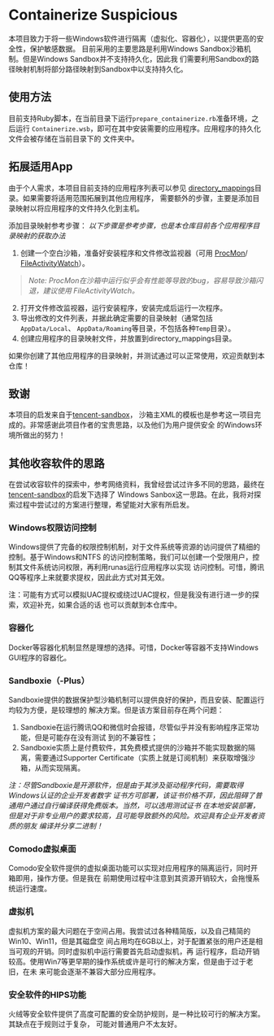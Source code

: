 # Containerize Suspicious

本项目致力于将一些Windows软件进行隔离（虚拟化、容器化），以提供更高的安全性，保护敏感数据。
目前采用的主要思路是利用Windows Sandbox沙箱机制。但是Windows Sandbox并不支持持久化，因此我
们需要利用Sandbox的路径映射机制将部分路径映射到Sandbox中以支持持久化。

## 使用方法

目前支持Ruby脚本，在当前目录下运行`prepare_containerize.rb`准备环境，之后运行
`Containerize.wsb`，即可在其中安装需要的应用程序。应用程序的持久化文件会被存储在当前目录下的
文件夹中。

## 拓展适用App

由于个人需求，本项目目前支持的应用程序列表可以参见
[directory_mappings](./directory_mappings/)目录。如果需要将适用范围拓展到其他应用程序，
需要额外的步骤，主要是添加目录映射以将应用程序的文件持久化到主机。

添加目录映射参考步骤：
*以下步骤是参考步骤，也是本仓库目前各个应用程序目录映射的获取办法*
1. 创建一个空白沙箱，准备好安装程序和文件修改监视器（可用
[ProcMon](https://learn.microsoft.com/zh-cn/sysinternals/downloads/procmon)/
[FileActivityWatch](https://www.nirsoft.net/utils/file_activity_watch.html)）。
> *Note: ProcMon在沙箱中运行似乎会有性能等导致的bug，容易导致沙箱闪退，建议使用
  FileActivityWatch。*
2. 打开文件修改监视器，运行安装程序，安装完成后运行一次程序。
3. 导出修改的文件列表，并据此确定需要的目录映射（通常包括`AppData/Local`、
  `AppData/Roaming`等目录，不包括各种`Temp`目录）。
4. 创建应用程序的目录映射文件，并放置到directory_mappings目录。

如果你创建了其他应用程序的目录映射，并测试通过可以正常使用，欢迎贡献到本仓库！

## 致谢

本项目的启发来自于[tencent-sandbox](https://github.com/empty-233/tencent-sandbox)，
沙箱主XML的模板也是参考这一项目完成的。非常感谢此项目作者的宝贵思路，以及他们为用户提供安全
的Windows环境所做出的努力！

## 其他收容软件的思路

在尝试收容软件的探索中，参考网络资料，我曾经尝试过许多不同的思路，最终在
[tencent-sandbox](https://github.com/empty-233/tencent-sandbox)的启发下选择了
Windows Sanbox这一思路。在此，我将对探索过程中尝试过的方案进行整理，希望能对大家有所启发。

### Windows权限访问控制

Windows提供了完备的权限控制机制，对于文件系统等资源的访问提供了精细的控制。基于Windows和NTFS
的访问控制策略，我们可以创建一个受限用户，控制其文件系统访问权限，再利用runas运行应用程序以实现
访问控制。可惜，腾讯QQ等程序上来就要求提权，因此此方式对其无效。

注：可能有方式可以模拟UAC提权或绕过UAC提权，但是我没有进行进一步的探索，欢迎补充，如果合适的话
也可以贡献到本仓库中。

### 容器化

Docker等容器化机制显然是理想的选择。可惜，Docker等容器不支持Windows GUI程序的容器化。

### Sandboxie（-Plus）

Sandboxie提供的数据保护型沙箱机制可以提供良好的保护，而且安装、配置运行均较为方便，是较理想的
解决方案。但是该方案目前存在两个问题：
1. Sandboxie在运行腾讯QQ和微信时会报错，尽管似乎并没有影响程序正常功能，但是可能存在没有测试
   到的不兼容性；
2. Sandboxie实质上是付费软件，其免费模式提供的沙箱并不能实现数据的隔离，需要通过Supporter
   Certificate（实质上就是订阅机制）来获取增强沙箱，从而实现隔离。

*注：尽管Sandboxie是开源软件，但是由于其涉及驱动程序代码，需要取得Windows认证的企业开发者数字
证书方可部署，该证书价格不菲，因此阻碍了普通用户通过自行编译获得免费版本。当然，可以选用测试证书
在本地安装部署，但是对于非专业用户的要求较高，且可能导致额外的风险。欢迎具有企业开发者资质的朋友
编译并分享二进制！*

### Comodo虚拟桌面

Comodo安全软件提供的虚拟桌面功能可以实现对应用程序的隔离运行，同时开箱即用，操作方便。但是我在
前期使用过程中注意到其资源开销较大，会拖慢系统运行速度。

### 虚拟机

虚拟机方案的最大问题在于空间占用。我尝试过各种精简版，以及自己精简的Win10、Win11，但是其磁盘空
间占用均在6GB以上，对于配置紧张的用户还是相当可观的开销。同时虚拟机中运行需要首先启动虚拟机，再
运行程序，启动开销较高。使用Win7等更早期的操作系统或许是可行的解决方案，但是由于过于老旧，在未
来可能会逐渐不兼容大部分应用程序。

### 安全软件的HIPS功能

火绒等安全软件提供了高度可配置的安全防护规则，是一种比较可行的解决方案。其缺点在于规则过于复杂，
可能对普通用户不太友好。

